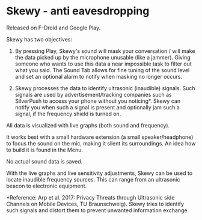 # Skewy - anti eavesdropping

Released on F-Droid and Google Play.

Skewy has two objectives:

1) By pressing Play, Skewy's sound will mask your conversation / will make the data picked up by the microphone unusable (like a jammer). Giving someone who wants to use this data a near impossible task to filter out what you said. The Sound Tab allows for fine tuning of the sound level and set an optional alarm to notify when masking no longer occurs.

2) Skewy processes the data to identify ultrasonic (inaudible) signals. Such signals are used by advertisement/tracking companies such as SilverPush to access your phone without you noticing*. Skewy can notify you when such a signal is present and optionally jam such a signal, if the frequency shield is turned on.

All data is visualized with live graphs (both sound and frequency).

It works best with a small hardware extension (a small speaker/headphone) to focus the sound on the mic, making it silent its surroundings. An idea how to build it is found in the Menu.

No actual sound data is saved.

With the live graphs and live sensitivity adjustments, Skewy can be used to locate inaudible frequency sources. This can range from an ultrasonic beacon to electronic equipment.

*Reference: Arp et al. 2017: Privacy Threats through Ultrasonic side Channels on Mobile Devices, TU Braunschweig). Skewy tries to identify such signals and distort them to prevent unwanted information exchange.

